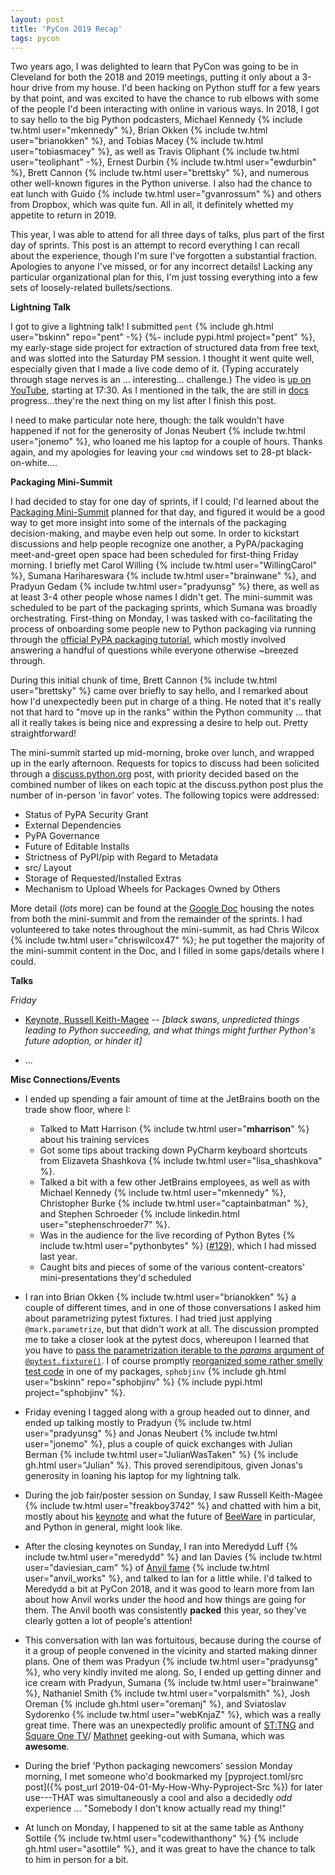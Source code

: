 ```yaml
---
layout: post
title: 'PyCon 2019 Recap'
tags: pycon
---
```


Two years ago, I was delighted to learn that PyCon was going to be in Cleveland
for both the 2018 and 2019 meetings, putting it only about a 3-hour drive from
my house. I'd been hacking on Python stuff for a few years by that point,
and was excited to have the chance to rub elbows with some of the
people I'd been interacting with online in various ways.  In 2018, I got to
say hello to the big Python podcasters,
Michael Kennedy {% include tw.html user="mkennedy" %},
Brian Okken {% include tw.html user="brianokken" %}, and
Tobias Macey {% include tw.html user="tobiasmacey" %}, as well as
Travis Oliphant {% include tw.html user="teoliphant" -%},
Ernest Durbin {% include tw.html user="ewdurbin" %},
Brett Cannon {% include tw.html user="brettsky" %}, and numerous
other well-known figures in the Python universe.  I also had the chance to
eat lunch with Guido {% include tw.html user="gvanrossum" %} and others from
Dropbox, which was quite fun. All in all, it definitely whetted my
appetite to return in 2019.

This year, I was able to attend for all three days of talks, plus part of
the first day of sprints.  This post is an attempt to record everything I can
recall about the experience, though I'm sure I've forgotten a substantial
fraction. Apologies to anyone I've missed, or for any incorrect details!
Lacking any particular organizational plan for this, I'm just tossing
everything into a few sets of loosely-related bullets/sections.


**Lightning Talk**

I got to give a lightning talk! I submitted `pent`
{% include gh.html user="bskinn" repo="pent" -%}
{%- include pypi.html project="pent" %},
my early-stage side project for extraction of structured data from free text,
and was slotted into the Saturday PM session.  I thought it went quite well,
especially given that I made a live code demo of it. (Typing accurately through
stage nerves is an ... interesting...  challenge.) The video is
[up on YouTube](https://youtu.be/sRwHWPDJBnk?t=1050), starting at 17:30.
As I mentioned in the talk, the are still in [docs](https://pent.readthedocs.io)
progress...they're the next thing on my list after I finish this post.

I need to make particular note here, though: the talk wouldn't have happened
if not for the generosity of Jonas Neubert
{% include tw.html user="jonemo" %}, who loaned me his laptop for a couple
of hours.  Thanks again, and my apologies for leaving your `cmd` windows
set to 28-pt black-on-white....


**Packaging Mini-Summit**

I had decided to stay for one day of sprints, if I could;
I'd learned about the
[Packaging Mini-Summit](https://discuss.python.org/t/pycon-us-packaging-mini-summit-2019/833)
planned for that day, and figured it would be a good way to get more insight
into some of the internals of the packaging decision-making,
and maybe even help out some.
In order to kickstart discussions and help people recognize one another,
a PyPA/packaging meet-and-greet open space had been scheduled for first-thing Friday morning.
I briefly met Carol Willing
{% include tw.html user="WillingCarol" %},
Sumana Harihareswara {% include tw.html user="brainwane" %},
and Pradyun Gedam {% include tw.html user="pradyunsg" %} there,
as well as at least 3-4 other people whose names I didn't get.
The mini-summit was scheduled to be part of the packaging sprints,
which Sumana was broadly orchestrating.  First-thing on Monday, I was tasked
with co-facilitating the process of onboarding some people new to Python packaging
via running through the
[official PyPA packaging tutorial](https://packaging.python.org/tutorials/packaging-projects/),
which mostly involved answering a handful of questions while everyone otherwise ~breezed through.

During this initial chunk of time, Brett Cannon {% include tw.html user="brettsky" %} came over
briefly to say hello, and I remarked about how I'd unexpectedly been put in charge of a thing.
He noted that it's really not that hard to "move up in the ranks" within the Python
community ... that all it really takes is being nice and expressing a desire to help out.
Pretty straightforward!

The mini-summit started up mid-morning, broke over lunch, and wrapped up in the
early afternoon. Requests for topics to discuss had been solicited through a
[discuss.python.org](https://discuss.python.org/t/packaging-mini-summit-pycon-us-2019-topic-suggestions/1534)
post, with priority decided based on the combined number of likes on each topic at
the discuss.python post plus the number of in-person 'in favor' votes. The following topics
were addressed:

 - Status of PyPA Security Grant
 - External Dependencies
 - PyPA Governance
 - Future of Editable Installs
 - Strictness of PyPI/pip with Regard to Metadata
 - src/ Layout
 - Storage of Requested/Installed Extras
 - Mechanism to Upload Wheels for Packages Owned by Others

More detail (*lots* more) can be found at the
[Google Doc](https://docs.google.com/document/d/1Wz2-ECkicJgAmQDxMFivWmU2ZunKvPZ2UfQ59zDGj7g/edit#)
housing the notes from both the mini-summit and from the remainder of the sprints.
I had volunteered to take notes throughout the mini-summit, as had
Chris Wilcox {% include tw.html user="chriswilcox47" %}; he put together the majority of the
mini-summit content in the Doc, and I filled in some gaps/details where I could.


**Talks**

*Friday*

- [Keynote, Russell Keith-Magee](https://www.youtube.com/watch?v=ftP5BQh1-YM) --
*[black swans, unpredicted things leading to Python succeeding, and what things might
further Python's future adoption, or hinder it]*

- ...

**Misc Connections/Events**

- I ended up spending a fair amount of time at the JetBrains booth on the
trade show floor, where I:
  - Talked to Matt Harrison
{% include tw.html user="__mharrison__" %} about his training services
  - Got some tips about tracking down PyCharm keyboard shortcuts from
Elizaveta Shashkova {% include tw.html user="lisa_shashkova" %}.
  - Talked a bit with a few other JetBrains employees, as well as with
Michael Kennedy {% include tw.html user="mkennedy" %},
Christopher Burke {% include tw.html user="captainbatman" %}, and
Stephen Schroeder {% include linkedin.html user="stephenschroeder7" %}.
  - Was in the audience for the live recording of Python Bytes
{% include tw.html user="pythonbytes" %}
([#129](https://pythonbytes.fm/episodes/show/129/maintaining-a-python-project-when-it-s-not-your-job)),
which I had missed last year.
  - Caught bits and pieces of some of the various content-creators'
    mini-presentations they'd scheduled

- I ran into Brian Okken {% include tw.html user="brianokken" %} a couple
of different times, and in one of those conversations I asked him about
parametrizing pytest fixtures.  I had tried just applying
`@mark.parametrize`, but that didn't work at all. The discussion
prompted me to take a closer look at the pytest docs, whereupon I
learned that you have to [pass the parametrization iterable to the
*params* argument of
`@pytest.fixture()`](https://docs.pytest.org/en/latest/fixture.html#parametrizing-fixtures). 
I of course promptly [reorganized some rather smelly test
code](https://github.com/bskinn/sphobjinv/commit/4f0c43afcd535a535ef2952a7023070633537ea6)
in one of my packages, `sphobjinv`
{% include gh.html user="bskinn" repo="sphobjinv" %} {% include pypi.html project="sphobjinv" %}.

- Friday evening I tagged along with a group headed out to dinner, and ended up talking
mostly to Pradyun {% include tw.html user="pradyunsg" %} and
Jonas Neubert {% include tw.html user="jonemo" %}, plus a couple of quick exchanges with
Julian Berman {% include tw.html user="JulianWasTaken" %} {% include gh.html user="Julian" %}.
This proved serendipitous, given Jonas's generosity in loaning his laptop
for my lightning talk.

- During the job fair/poster session on Sunday, I saw
Russell Keith-Magee {% include tw.html user="freakboy3742" %}
and chatted with him a bit, mostly about his
[keynote](https://www.youtube.com/watch?v=ftP5BQh1-YM)
and what the future of [BeeWare](https://beeware.org) in particular, and Python in general,
might look like.

- After the closing keynotes on Sunday, I ran into
Meredydd Luff {% include tw.html user="meredydd" %} and
Ian Davies {% include tw.html user="daviesian_cam" %} of 
[Anvil fame](https://anvil.works) {% include tw.html user="anvil_works" %},
and talked to Ian for a little while. I'd talked to Meredydd a bit at
PyCon 2018, and it was good to learn more from Ian about how Anvil works
under the hood and how things are going for them.  The Anvil booth
was consistently **packed** this year, so they've clearly gotten
a lot of people's attention!

- This conversation with Ian was fortuitous, because during the course of it
a group of people convened in the vicinity and started making dinner plans.
One of them was Pradyun {% include tw.html user="pradyunsg" %},
who very kindly invited me along.  So, I ended up getting dinner and
ice cream with Pradyun,
Sumana {% include tw.html user="brainwane" %},
Nathaniel Smith {% include tw.html user="vorpalsmith" %},
Josh Oreman {% include gh.html user="oremanj" %}, and
Sviatoslav Sydorenko {% include tw.html user="webKnjaZ" %},
which was a really great time.
There was an unexpectedly prolific amount of 
[ST:TNG](https://en.wikipedia.org/wiki/Star_Trek:_The_Next_Generation) and
[Square One TV](https://en.wikipedia.org/wiki/Square_One_Television)/
[Mathnet](https://en.wikipedia.org/wiki/Mathnet) geeking-out
with Sumana, which was **awesome**.

- During the brief 'Python packaging newcomers' session Monday morning,
I met someone who'd bookmarked my
[pyproject.toml/src post]({% post_url 2019-04-01-My-How-Why-Pyproject-Src %})
for later use---THAT was simultaneously a cool and also a decidedly *odd*
experience ... "Somebody I don't know actually read my thing!"

- At lunch on Monday, I happened to sit at the same table as
Anthony Sottile {% include tw.html user="codewithanthony" %} {% include gh.html user="asottile" %},
and it was great to have the chance to talk to him in person for a bit.
